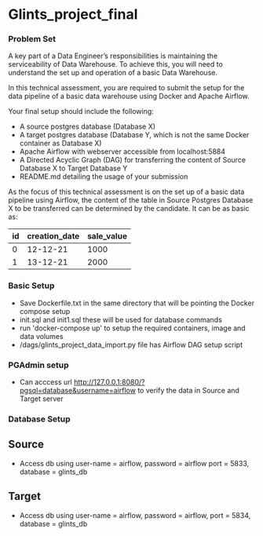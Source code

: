 # Glints_project_final
### Problem Set
A key part of a Data Engineer’s responsibilities is maintaining the serviceability of Data Warehouse. To achieve this, you will need to understand the set up and operation of a basic Data Warehouse.

In this technical assessment, you are required to submit the setup for the data pipeline of a basic data warehouse using Docker and Apache Airflow.

Your final setup should include the following:
- A source postgres database (Database X)
- A target postgres database (Database Y, which is not the same Docker container as Database X)
- Apache Airflow with webserver accessible from localhost:5884
- A Directed Acyclic Graph (DAG) for transferring the content of Source Database X to Target Database Y
- README.md detailing the usage of your submission

As the focus of this technical assessment is on the set up of a basic data pipeline using Airflow, the content of the table in Source Postgres Database X to be transferred can be determined by the candidate. It can be as basic as:

| id | creation_date | sale_value |
| -- | ------------- | ---------- |
| 0  | 12-12-21 | 1000 |
| 1  | 13-12-21 | 2000 |

### Basic Setup 
- Save Dockerfile.txt in the same directory that will be pointing the Docker compose setup
- init.sql and init1.sql these will be used for database commands
- run 'docker-compose up' to setup the required containers, image and data volumes
- /dags/glints_project_data_import.py file has Airflow DAG setup script

### PGAdmin setup
- Can acccess url http://127.0.0.1:8080/?pgsql=database&username=airflow to verify the data in Source and Target server

### Database Setup
## Source
- Access db using user-name = airflow, password = airflow port = 5833, database = glints_db

## Target
- Access db using user-name = airflow, password = airflow, port = 5834, database = glints_db

